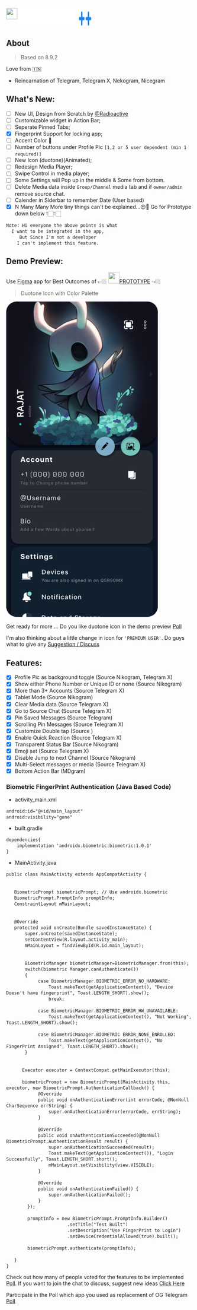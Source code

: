 # <img src="https://github.com/Coolboyrajat/Flaticons/blob/main/svg/Star%202.svg" height="30" width="30" /><img align="center" src="TeleGram ++.svg" height="60" width="200" />

## About 
>Based on 8.9.2

Love from 🇮🇳
- Reincarnation of Telegram, Telegram X, Nekogram, Nicegram 

## What's New:

- [ ] New UI, Design from Scratch by [@Radioactive](https://github.com/Coolboyrajat)
- [ ] Customizable widget in Action Bar;
- [ ] Seperate Pinned Tabs;
- [x] Fingerprint Support for locking app;
- [ ] Accent Color 🎨
- [ ] Number of buttons under Profile Pic `[1,2 or 5 user dependent (min 1 required)]`
- [ ] New Icon (duotone)(Animated);
- [ ] Redesign Media Player;
- [ ] Swipe Control in media player;
- [ ] Some Settings will Pop up in the middle & Some from bottom. 
- [ ] Delete Media data inside `Group/Channel` media tab and if `owner/admin` remove source chat.
- [ ] Calender in Siderbar to remember Date (User based)
- [x] N Many Many More tiny things can't be explained...😍🥳 Go for Prototype down below 👇🏻👇🏻

```
Note: Hi everyone the above points is what 
  I want to be integrated in the app,
     But Since I'm not a developer 
    I can't implement this feature.
```

## Demo Preview: <br>

Use [Figma](https://play.google.com/store/apps/details?id=com.figma.mirror&hl=en&gl=US&referrer=utm_source%3Dgoogle%26utm_medium%3Dorganic%26utm_term%3Dfigma+app&pcampaignid=APPU_1_ckfbY8zmHqeNseMP1-6YmAs&pli=1) app for Best Outcomes of 👉🏼 <img src="https://github.com/Coolboyrajat/Flaticons/blob/main/svg/Star%202.svg" height="30" width="30" />[PROTOTYPE](https://www.figma.com/proto/4OuObhrp6NOdEuZ1c1UGBy/Telegram?node-id=645%3A74&scaling=min-zoom&page-id=0%3A1&starting-point-node-id=645%3A74) 👈🏼
>Duotone Icon with Color Palette

<img src="Screenshot.png" height="850" width="410" />

Get ready for more ... Do you like duotone icon in the demo preview [Poll]()

I'm also thinking about a little change in icon for `'PREMIUM USER'`. Do guys what to give any [Suggestion / Discuss]()


## Features:

- [x] Profile Pic as background toggle (Source Nikogram, Telegram X)
- [x] Show either Phone Number or Unique ID or none (Source Nikogram)
- [x] More than 3+ Accounts (Source Telegram X)
- [x] Tablet Mode (Source Nikogram)
- [x] Clear Media data (Source Telegram X)
- [x] Go to Source Chat (Source Telegram X)
- [x] Pin Saved Messages (Source Telegram)
- [x] Scrolling Pin Messages (Source Telegram X)
- [x] Customize Double tap (Source )
- [x] Enable Quick Reaction (Source Telegram X)
- [x] Transparent Status Bar (Source Nikogram)
- [x] Emoji set (Source Telegram X)
- [x] Disable Jump to next Channel (Source Nikogram)
- [x] Multi-Select messages or media (Source Telegram X)
- [x] Bottom Action Bar (MDgram)

### Biometric FingerPrint Authentication (Java Based Code)

- activity_main.xml
```
android:id="@+id/main_layout"
android:visibility="gone"
```

- built.gradle
```
dependencies{
    implementation 'androidx.biometric:biometric:1.0.1'
}
```

- MainActivity.java
```
public class MainActivity extends AppCompatActivity {
    

   BiometricPrompt biometricPrompt; // Use androidx.biometric
   BiometricPrompt.PromptInfo promptInfo;
   ConstraintLayout mMainLayout;


   @Override
   protected void onCreate(Bundle savedInstanceState) {
       super.onCreate(savedInstanceState);
       setContentView(R.layout.activity_main);
       mMainLayout = findViewById(R.id.main_layout);


       BiometricManager biometricManager=BiometricManager.from(this);
       switch(biometric Manager.canAuthenticate())
       {
            case BiometricManager.BIOMETRIC_ERROR_NO_HARDWARE:
                Toast.makeText(getApplicationContext(), "Device Doesn't have fingerprint", Toast.LENGTH_SHORT).show();
                break;

            case BiometricManager.BIOMETRIC_ERROR_HW_UNAVAILABLE:
                Toast.makeText(getApplicationContext(), "Not Working", Toast.LENGTH_SHORT).show();

            case BiometricManager.BIOMETRIC ERROR_NONE_ENROLLED:
                Toast.makeText(getApplicationContext(), "No FingerPrint Assigned", Toast.LENGTH_SHORT).show();
       }

       
      Executor executor = ContextCompat.getMainExecutor(this);

      biometricPrompt = new BiometricPrompt(MainActivity.this, executor, new BiometricPrompt.AuthenticationCallback() {
            @Override
            public void onAuthenticationError(int errorCode, @NonNull CharSequence errString) {
                super.onAuthenticationError(errorCode, errString);
            }

            @Override
            public void onAuthenticationSucceeded(@NonNull BiometricPrompt.AuthenticationResult result) {
                super.onAuthenticationSucceeded(result);
                Toast.makeText(getApplicationContext()), "Login Successfully", Toast.LENGTH_SHORT.short();
                mMainLayout.setVisibility(view.VISIBLE);
            }

            @Override
            public void onAuthenticationFailed() {
                super.onAuthenticationFailed();
            }
        });

        promptInfo = new BiometricPrompt.PromptInfo.Builder()
                       .setTitle("Test Built")
                       .setDescription("Use FingerPrint to Login")
                       .setDeviceCredentialAllowed(true).built();

        biometricPrompt.authenticate(promptInfo);

   }  
}
```

Check out how many of people voted for the features to be implemented [Poll](). If you want to join the chat to discuss, suggest new ideas [Click Here]() 

Participate in the Poll which app you used as replacement of OG Telegram [Poll]()
